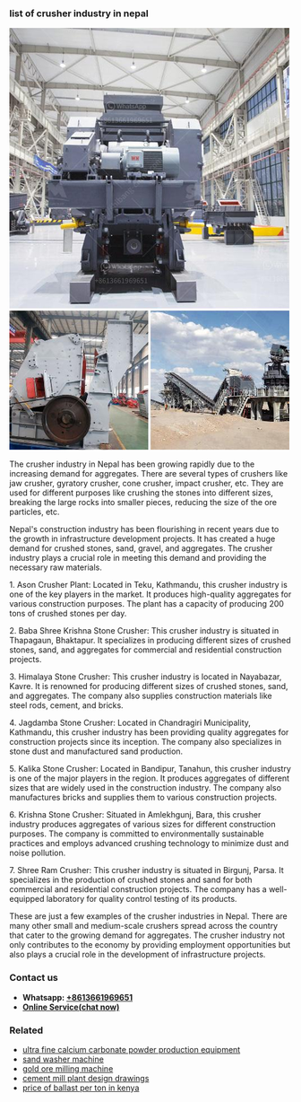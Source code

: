 <h3>list of crusher industry in nepal</h3><img src='1708408298.jpg' alt=''><p>The crusher industry in Nepal has been growing rapidly due to the increasing demand for aggregates. There are several types of crushers like jaw crusher, gyratory crusher, cone crusher, impact crusher, etc. They are used for different purposes like crushing the stones into different sizes, breaking the large rocks into smaller pieces, reducing the size of the ore particles, etc.</p><p>Nepal's construction industry has been flourishing in recent years due to the growth in infrastructure development projects. It has created a huge demand for crushed stones, sand, gravel, and aggregates. The crusher industry plays a crucial role in meeting this demand and providing the necessary raw materials.</p><p>1. Ason Crusher Plant: Located in Teku, Kathmandu, this crusher industry is one of the key players in the market. It produces high-quality aggregates for various construction purposes. The plant has a capacity of producing 200 tons of crushed stones per day.</p><p>2. Baba Shree Krishna Stone Crusher: This crusher industry is situated in Thapagaun, Bhaktapur. It specializes in producing different sizes of crushed stones, sand, and aggregates for commercial and residential construction projects.</p><p>3. Himalaya Stone Crusher: This crusher industry is located in Nayabazar, Kavre. It is renowned for producing different sizes of crushed stones, sand, and aggregates. The company also supplies construction materials like steel rods, cement, and bricks.</p><p>4. Jagdamba Stone Crusher: Located in Chandragiri Municipality, Kathmandu, this crusher industry has been providing quality aggregates for construction projects since its inception. The company also specializes in stone dust and manufactured sand production.</p><p>5. Kalika Stone Crusher: Located in Bandipur, Tanahun, this crusher industry is one of the major players in the region. It produces aggregates of different sizes that are widely used in the construction industry. The company also manufactures bricks and supplies them to various construction projects.</p><p>6. Krishna Stone Crusher: Situated in Amlekhgunj, Bara, this crusher industry produces aggregates of various sizes for different construction purposes. The company is committed to environmentally sustainable practices and employs advanced crushing technology to minimize dust and noise pollution.</p><p>7. Shree Ram Crusher: This crusher industry is situated in Birgunj, Parsa. It specializes in the production of crushed stones and sand for both commercial and residential construction projects. The company has a well-equipped laboratory for quality control testing of its products.</p><p>These are just a few examples of the crusher industries in Nepal. There are many other small and medium-scale crushers spread across the country that cater to the growing demand for aggregates. The crusher industry not only contributes to the economy by providing employment opportunities but also plays a crucial role in the development of infrastructure projects.</p><h3>Contact us</h3><ul><li><strong>Whatsapp:&nbsp;<a href="https://wa.me/8613661969651">+8613661969651</a></strong></li><li><a href="https://swt.shibang-china.com/?git&amp;zhl&amp;list of crusher industry in nepal"><strong>Online Service(chat now)</strong></a></li></ul><h3>Related</h3><ul><li><a href='ultra fine calcium carbonate powder production equipment.md'>ultra fine calcium carbonate powder production equipment</a></li><li><a href='sand washer machine.md'>sand washer machine</a></li><li><a href='gold ore milling machine.md'>gold ore milling machine</a></li><li><a href='cement mill plant design drawings.md'>cement mill plant design drawings</a></li><li><a href='price of ballast per ton in kenya.md'>price of ballast per ton in kenya</a></li></ul>